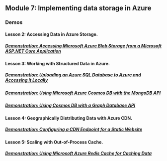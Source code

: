 ## Module 7: Implementing data storage in Azure


### Demos

#### Lesson 2: Accessing Data in Azure Storage. 

##### [Demonstration: Accessing Microsoft Azure Blob Storage from a Microsoft ASP.NET Core Application](DemoFiles/Mod7Demo1Blob) 

#### Lesson 3: Working with Structured Data in Azure. 

##### [Demonstration: Uploading an Azure SQL Database to Azure and Accessing it Locally](DemoFiles/Mod7Demo2bacpac)


##### [Demonstration: Using Microsoft Azure Cosmos DB with the MongoDB API](DemoFiles/Mod7Demo3Assets)


##### [Demonstration: Using Cosmos DB with a Graph Database API](DemoFiles/Mod7Demo4Assets) 

#### Lesson 4: Geographically Distributing Data with Azure CDN. 

##### [Demonstration: Configuring a CDN Endpoint for a Static Website](DemoFiles/Mod7Demo5Assets)


#### Lesson 5: Scaling with Out-of-Process Cache. 

##### [Demonstration: Using Microsoft Azure Redis Cache for Caching Data](DemoFiles/Mod7Demo6Redis)   

